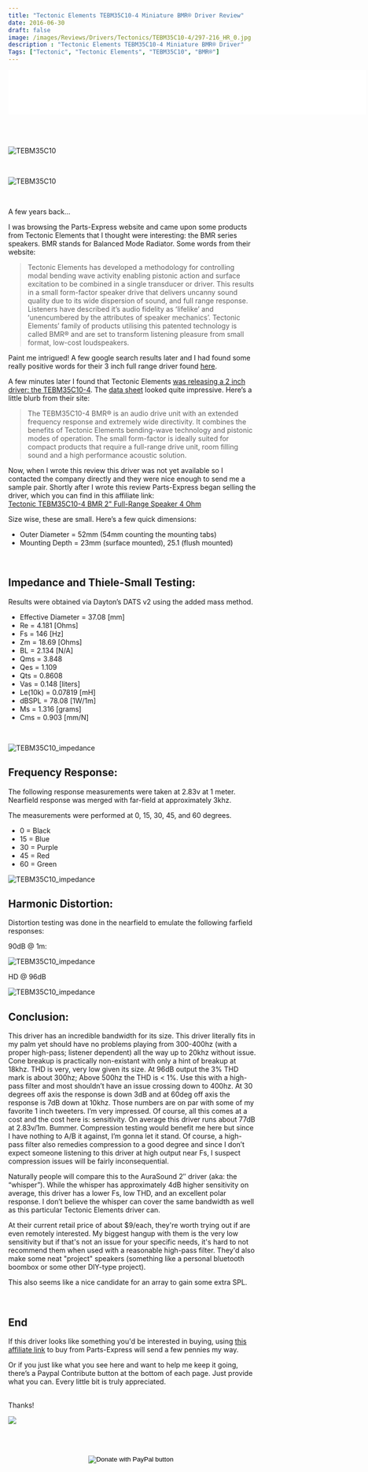 ```yaml
---
title: "Tectonic Elements TEBM35C10-4 Miniature BMR® Driver Review"
date: 2016-06-30
draft: false
image: /images/Reviews/Drivers/Tectonics/TEBM35C10-4/297-216_HR_0.jpg
description : "Tectonic Elements TEBM35C10-4 Miniature BMR® Driver"
Tags: ["Tectonic", "Tectonic Elements", "TEBM35C10", "BMR®"]
---
```

<iframe src="//rcm-na.amazon-adsystem.com/e/cm?o=1&p=48&l=ur1&category=amazonhomepage&f=ifr&linkID=45d00811e11005f66cf1dcae88dc3060&t=medlemusin-20&tracking_id=medlemusin-20" width="728" height="90" scrolling="no" border="0" marginwidth="0" style="border:none;" frameborder="0"></iframe>
<br clear="all" />
<br>
<br>
<br>

![TEBM35C10](/images/Reviews/Drivers/Tectonics/TEBM35C10-4/IMG_3960.jpg)

<br>

![TEBM35C10](/images/Reviews/Drivers/Tectonics/TEBM35C10-4/IMG_3962.jpg)

<br>


A few years back...

I was browsing the Parts-Express website and came upon some products from Tectonic Elements that I thought were interesting: the BMR series speakers.  BMR stands for Balanced Mode Radiator.  Some words from their website:

<blockquote>Tectonic Elements has developed a methodology for controlling modal bending wave activity enabling pistonic action and surface excitation to be combined in a single transducer or driver. This results in a small form-factor speaker drive that delivers uncanny sound quality due to its wide dispersion of sound, and full range response. Listeners have described itʼs audio fidelity as ʻlifelikeʼ and ʻunencumbered by the attributes of speaker mechanicsʼ. Tectonic Elements’ family of products utilising this patented technology is called BMR® and are set to transform listening pleasure from small format, low-cost loudspeakers.</blockquote>

Paint me intrigued!  A few google search results later and I had found some really positive words for their 3 inch full range driver found [here](http://web.archive.org/web/20180408032538/http://www.parts-express.com/tectonic-elements-tebm46c20n-4b-bmr-3-full-range-speaker-4-ohm--297-2157).

A few minutes later I found that Tectonic Elements [was releasing a 2 inch driver: the TEBM35C10-4](http://web.archive.org/web/20180408032538/http://www.tectonicelements.com/tectonic-elements-packs-maximum-performance-in-a-new-miniature-bmr-speaker/).  The [data sheet](http://web.archive.org/web/20180408032538/http://www.tectonicelements.com/wp-content/uploads/2016/02/TEL-DS-TEBM35C10-4.pdf) looked quite impressive.  Here’s a little blurb from their site:

<blockquote>The TEBM35C10-4 BMR® is an audio drive unit with an extended frequency response and extremely wide directivity. It combines the benefits of Tectonic Elements bending-wave technology and pistonic modes of operation. The small form-factor is ideally suited for compact products that require a full-range drive unit, room filling sound and a high performance acoustic solution.</blockquote>

Now, when I wrote this review this driver was not yet available so I contacted the company directly and they were nice enough to send me a sample pair.  Shortly after I wrote this review Parts-Express began selling the driver, which you can find in this affiliate link:<br>
<a href="https://www.anrdoezrs.net/click-7732025-13715689?url=http%3A%2F%2Fwww.parts-express.com%2Ftectonic-tebm35c10-4-bmr-2-full-range-speaker-4-ohm--297-216&cjsku=297-216" target="_top">
Tectonic TEBM35C10-4 BMR 2&quot; Full-Range Speaker 4 Ohm</a><img src="https://www.ftjcfx.com/image-7732025-13715689" width="1" height="1" border="0"/>

Size wise, these are small.  Here’s a few quick dimensions:
* Outer Diameter = 52mm (54mm counting the mounting tabs)
* Mounting Depth = 23mm (surface mounted), 25.1 (flush mounted)

<br>

## Impedance and Thiele-Small Testing:

Results were obtained via Dayton’s DATS v2 using the added mass method.

* Effective Diameter = 37.08 [mm]
* Re = 4.181 [Ohms]
* Fs = 146 [Hz]
* Zm = 18.69 [Ohms]
* BL = 2.134 [N/A]
* Qms = 3.848
* Qes = 1.109
* Qts = 0.8608
* Vas = 0.148 [liters]
* Le(10k) = 0.07819 [mH]
* dBSPL = 78.08 [1W/1m]
* Ms = 1.316 [grams]
* Cms = 0.903 [mm/N]

<br>

![TEBM35C10_impedance](/images/Reviews/Drivers/Tectonics/TEBM35C10-4/tectonics-elements-tebm35c10-4-impedance.png)


## Frequency Response:

The following response measurements were taken at 2.83v at 1 meter.  Nearfield response was merged with far-field at approximately 3khz.

The measurements were performed at 0, 15, 30, 45, and 60 degrees.

* 0 = Black
* 15 = Blue
* 30 = Purple
* 45 = Red
* 60 = Green

![TEBM35C10_impedance](/images/Reviews/Drivers/Tectonics/TEBM35C10-4/FR-without-legend.png)

## Harmonic Distortion:

Distortion testing was done in the nearfield to emulate the following farfield responses:

90dB @ 1m:

![TEBM35C10_impedance](/images/Reviews/Drivers/Tectonics/TEBM35C10-4/HD--90dB.png)

HD @ 96dB

![TEBM35C10_impedance](/images/Reviews/Drivers/Tectonics/TEBM35C10-4/HD--96dB.png)





## Conclusion:

This driver has an incredible bandwidth for its size.  This driver literally fits in my palm yet should have no problems playing from 300-400hz (with a proper high-pass; listener dependent) all the way up to 20khz without issue.  Cone breakup is practically non-existant with only a hint of breakup at 18khz.  THD is very, very low given its size.  At 96dB output the 3% THD mark is about 300hz; Above 500hz the THD is < 1%.  Use this with a high-pass filter and most shouldn’t have an issue crossing down to 400hz.  At 30 degrees off axis the response is down 3dB and at 60deg off axis the response is 7dB down at 10khz.  Those numbers are on par with some of my favorite 1 inch tweeters.  I’m very impressed.  Of course, all this comes at a cost and the cost here is: sensitivity.  On average this driver runs about 77dB at 2.83v/1m.  Bummer.  Compression testing would benefit me here but since I have nothing to A/B it against, I’m gonna let it stand.  Of course, a high-pass filter also remedies compression to a good degree and since I don’t expect someone listening to this driver at high output near Fs, I suspect compression issues will be fairly inconsequential.

Naturally people will compare this to the AuraSound 2″ driver (aka: the “whisper”).  While the whisper has approximately 4dB higher sensitivity on average, this driver has a lower Fs, low THD, and an excellent polar response.  I don’t believe the whisper can cover the same bandwidth as well as this particular Tectonic Elements driver can.

At their current retail price of about $9/each, they're worth trying out if are even remotely interested. My biggest hangup with them is the very low sensitivity but if that's not an issue for your specific needs, it's hard to not recommend them when used with a reasonable high-pass filter.  They'd also make some neat "project" speakers (something like a personal bluetooth boombox or some other DIY-type project).

This also seems like a nice candidate for an array to gain some extra SPL.

<br>

## End

If this driver looks like something you'd be interested in buying, using [this affiliate link](https://www.jdoqocy.com/click-7732025-13715689?url=http%3A%2F%2Fwww.parts-express.com%2Ftectonic-tebm35c10-4-bmr-2-full-range-speaker-4-ohm--297-216&cjsku=297-216) to buy from Parts-Express will send a few pennies my way.

Or if you just like what you see here and want to help me keep it going, there’s a Paypal Contribute button at the bottom of each page.  Just provide what you can.  Every little bit is truly appreciated.

<br>Thanks!</b>

![](https://media.giphy.com/media/12s1nBpTB0BBJe/giphy.gif)


<br></br>
<center>
  <form action="https://www.paypal.com/cgi-bin/webscr" method="post" target="_top">
  <input type="hidden" name="cmd" value="_s-xclick" />
  <input type="hidden" name="hosted_button_id" value="52ANEATKE6JHQ" />
  <input type="image" src="https://www.dcrc.co/wp-content/uploads/2016/06/PayPal-Donate-Button-PNG-HD-300x103.png" border="0" name="submit" title="PayPal - The safer, easier way to pay online!" alt="Donate with PayPal button" />
  <img alt="" border="0" src="https://www.paypal.com/en_US/i/scr/pixel.gif" width="1" height="1" />
  </form>
<br></br>
</center>
